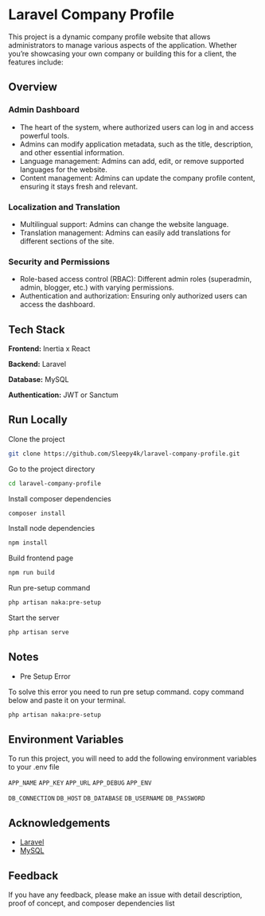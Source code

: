 # Laravel Company Profile

This project is a dynamic company profile website that allows administrators to manage various aspects of the application. Whether you’re showcasing your own company or building this for a client, the features include:

## Overview

### Admin Dashboard

- The heart of the system, where authorized users can log in and access powerful tools.
- Admins can modify application metadata, such as the title, description, and other essential information.
- Language management: Admins can add, edit, or remove supported languages for the website.
- Content management: Admins can update the company profile content, ensuring it stays fresh and relevant.

### Localization and Translation

- Multilingual support: Admins can change the website language.
- Translation management: Admins can easily add translations for different sections of the site.

### Security and Permissions

- Role-based access control (RBAC): Different admin roles (superadmin, admin, blogger, etc.) with varying permissions.
- Authentication and authorization: Ensuring only authorized users can access the dashboard.

## Tech Stack

**Frontend:** Inertia x React

**Backend:** Laravel

**Database:** MySQL

**Authentication:** JWT or Sanctum

## Run Locally

Clone the project

~~~bash
git clone https://github.com/Sleepy4k/laravel-company-profile.git
~~~

Go to the project directory

~~~bash
cd laravel-company-profile
~~~

Install composer dependencies

~~~bash
composer install
~~~

Install node dependencies

~~~bash
npm install
~~~

Build frontend page

~~~bash
npm run build
~~~

Run pre-setup command

~~~bash
php artisan naka:pre-setup
~~~

Start the server

~~~bash
php artisan serve
~~~

## Notes

- Pre Setup Error

To solve this error you need to run pre setup command.
copy command below and paste it on your terminal.

~~~bash
php artisan naka:pre-setup
~~~

## Environment Variables

To run this project, you will need to add the following environment variables to your .env file

`APP_NAME`
`APP_KEY`
`APP_URL`
`APP_DEBUG`
`APP_ENV`

`DB_CONNECTION`
`DB_HOST`
`DB_DATABASE`
`DB_USERNAME`
`DB_PASSWORD`

## Acknowledgements

- [Laravel](https://laravel.com/docs/11.x)
- [MySQL](https://dev.mysql.com/doc)

## Feedback

If you have any feedback, please make an issue with detail description, proof of concept, and composer dependencies list
